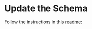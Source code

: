 # Update the Schema

Follow the instructions in this [readme:](../../../../Emrald-UI/src/utils/README.md)
